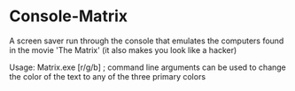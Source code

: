 # Console-Matrix
A screen saver run through the console that emulates the computers found in the movie 'The Matrix' (it also makes you look like a hacker)

Usage:
  Matrix.exe [r/g/b]  ; command line arguments can be used to change the color of the text to any of the three primary colors
